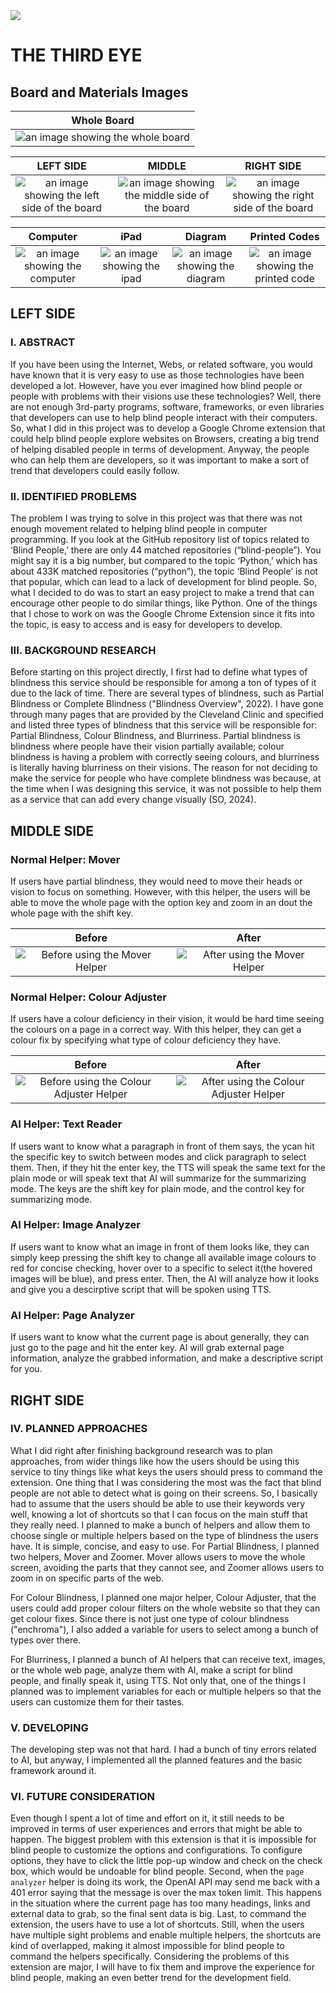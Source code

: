 <img src="../../../images/header.png" />

# THE THIRD EYE

## Board and Materials Images

|                                   Whole Board                                    |
| :------------------------------------------------------------------------------: |
| ![an image showing the whole board](../../../images/sciencefair/board/board.png) |

|                                            LEFT SIDE                                            |                                               MIDDLE                                                |                                            RIGHT SIDE                                             |
| :---------------------------------------------------------------------------------------------: | :-------------------------------------------------------------------------------------------------: | :-----------------------------------------------------------------------------------------------: |
| ![an image showing the left side of the board](../../../images/sciencefair/board/left_side.png) | ![an image showing the middle side of the board](../../../images/sciencefair/board/middle_side.jpg) | ![an image showing the right side of the board](../../../images/sciencefair/board/right_side.jpg) |

|                                       Computer                                       |                                     iPad                                     |                                      Diagram                                       |                                        Printed Codes                                         |
| :----------------------------------------------------------------------------------: | :--------------------------------------------------------------------------: | :--------------------------------------------------------------------------------: | :------------------------------------------------------------------------------------------: |
| ![an image showing the computer](../../../images/sciencefair/materials/computer.png) | ![an image showing the ipad](../../../images/sciencefair/materials/ipad.png) | ![an image showing the diagram](../../../images/sciencefair/materials/diagram.png) | ![an image showing the printed code](../../../images/sciencefair/materials/printed_code.png) |

## LEFT SIDE

### I. ABSTRACT

If you have been using the Internet, Webs, or related software, you would have known that it is very easy to use as those technologies have been developed a lot. However, have you ever imagined how blind people or people with problems with their visions use these technologies? Well, there are not enough 3rd-party programs, software, frameworks, or even libraries that developers can use to help blind people interact with their computers. So, what I did in this project was to develop a Google Chrome extension that could help blind people explore websites on Browsers, creating a big trend of helping disabled people in terms of development. Anyway, the people who can help them are developers, so it was important to make a sort of trend that developers could easily follow.

### II. IDENTIFIED PROBLEMS

The problem I was trying to solve in this project was that there was not enough movement related to helping blind people in computer programming. If you look at the GitHub repository list of topics related to ‘Blind People,’ there are only 44 matched repositories (“blind-people”). You might say it is a big number, but compared to the topic ‘Python,’ which has about 433K matched repositories (“python”), the topic ‘Blind People’ is not that popular, which can lead to a lack of development for blind people. So, what I decided to do was to start an easy project to make a trend that can encourage other people to do similar things, like Python. One of the things that I chose to work on was the Google Chrome Extension since it fits into the topic, is easy to access and is easy for developers to develop.

### III. BACKGROUND RESEARCH

Before starting on this project directly, I first had to define what types of blindness this service should be responsible for among a ton of types of it due to the lack of time. There are several types of blindness, such as Partial Blindness or Complete Blindness ("Blindness Overview", 2022). I have gone through many pages that are provided by the Cleveland Clinic and specified and listed three types of blindness that this service will be responsible for: Partial Blindness, Colour Blindness, and Blurriness. Partial blindness is blindness where people have their vision partially available; colour blindness is having a problem with correctly seeing colours, and blurriness is literally having blurriness on their visions. The reason for not deciding to make the service for people who have complete blindness was because, at the time when I was designing this service, it was not possible to help them as a service that can add every change visually (SO, 2024).

## MIDDLE SIDE

### Normal Helper: Mover

If users have partial blindness, they would need to move their heads or vision to focus on something. However, with this helper, the users will be able to move the whole page with the option key and zoom in an dout the whole page with the shift key.

|                                         Before                                         |                                        After                                         |
| :------------------------------------------------------------------------------------: | :----------------------------------------------------------------------------------: |
| ![Before using the Mover Helper](../../../images/sciencefair/effects/mover_before.png) | ![After using the Mover Helper](../../../images/sciencefair/effects/mover_after.png) |

### Normal Helper: Colour Adjuster

If users have a colour deficiency in their vision, it would be hard time seeing the colours on a page in a correct way. With this helper, they can get a colour fix by specifying what type of colour deficiency they have.

|                                                   Before                                                   |                                                  After                                                   |
| :--------------------------------------------------------------------------------------------------------: | :------------------------------------------------------------------------------------------------------: |
| ![Before using the Colour Adjuster Helper](../../../images/sciencefair/effects/colour_adjuster_before.png) | ![After using the Colour Adjuster Helper](../../../images/sciencefair/effects/colour_adjuster_after.png) |

### AI Helper: Text Reader

If users want to know what a paragraph in front of them says, the ycan hit the specific key to switch between modes and click paragraph to select them. Then, if they hit the enter key, the TTS will speak the same text for the plain mode or will speak text that AI will summarize for the summarizing mode. The keys are the shift key for plain mode, and the control key for summarizing mode.

### AI Helper: Image Analyzer

If users want to know what an image in front of them looks like, they can simply keep pressing the shift key to change all available image colours to red for concise checking, hover over to a specific to select it(the hovered images will be blue), and press enter. Then, the AI will analyze how it looks and give you a descirptive script that will be spoken using TTS.

### AI Helper: Page Analyzer

If users want to know what the current page is about generally, they can just go to the page and hit the enter key. AI will grab external page information, analyze the grabbed information, and make a descriptive script for you.

## RIGHT SIDE

### IV. PLANNED APPROACHES

What I did right after finishing background research was to plan approaches, from wider things like how the users should be using this service to tiny things like what keys the users should press to command the extension. One thing that I was considering the most was the fact that blind people are not able to detect what is going on their screens. So, I basically had to assume that the users should be able to use their keywords very well, knowing a lot of shortcuts so that I can focus on the main stuff that they really need. I planned to make a bunch of helpers and allow them to choose single or multiple helpers based on the type of blindness the users have. It is simple, concise, and easy to use. For Partial Blindness, I planned two helpers, Mover and Zoomer. Mover allows users to move the whole screen, avoiding the parts that they cannot see, and Zoomer allows users to zoom in on specific parts of the web.

For Colour Blindness, I planned one major helper, Colour Adjuster, that the users could add proper colour filters on the whole website so that they can get colour fixes. Since there is not just one type of colour blindness ("enchroma"), I also added a variable for users to select among a bunch of types over there.

For Blurriness, I planned a bunch of AI helpers that can receive text, images, or the whole web page, analyze them with AI, make a script for blind people, and finally speak it, using TTS. Not only that, one of the things I planned was to implement variables for each or multiple helpers so that the users can customize them for their tastes.

### V. DEVELOPING

The developing step was not that hard. I had a bunch of tiny errors related to AI, but anyway, I implemented all the planned features and the basic framework around it.

### VI. FUTURE CONSIDERATION

Even though I spent a lot of time and effort on it, it still needs to be improved in terms of user experiences and errors that might be able to happen. The biggest problem with this extension is that it is impossible for blind people to customize the options and configurations. To configure options, they have to click the little pop-up window and check on the check box, which would be undoable for blind people. Second, when the `page analyzer` helper is doing its work, the OpenAI API may send me back with a 401 error saying that the message is over the max token limit. This happens in the situation where the current page has too many headings, links and external data to grab, so the final sent data is big. Last, to command the extension, the users have to use a lot of shortcuts. Still, when the users have multiple sight problems and enable multiple helpers, the shortcuts are kind of overlapped, making it almost impossible for blind people to command the helpers specifically. Considering the problems of this extension are major, I will have to fix them and improve the experience for blind people, making an even better trend for the development field.
